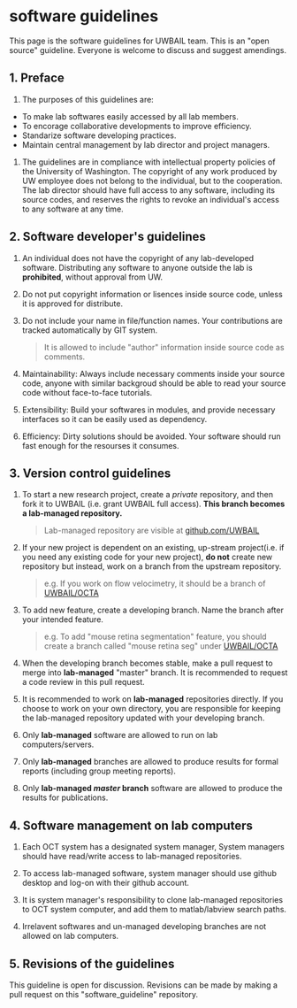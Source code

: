 # software guidelines
This page is the software guidelines for UWBAIL team. This is an "open source" guideline. Everyone is welcome to discuss and suggest amendings.

## 1. Preface

1. The purposes of this guidelines are:
* To make lab softwares easily accessed by all lab members.
* To encorage collaborative developments to improve efficiency.
* Standarize software developing practices.
* Maintain central management by lab director and project managers.

1. The guidelines are in compliance with intellectual property policies of the University of Washington. The copyright of any work produced by UW employee does not belong to the individual, but to the cooperation. The lab director should have full access to any software, including its source codes, and reserves the rights to revoke an individual's access to any software at any time. 

## 2. Software developer's guidelines

1. An individual does not have the copyright of any lab-developed software. Distributing any software to anyone outside the lab is  **prohibited**, without approval from UW.

1. Do not put copyright information or lisences inside source code, unless it is approved for distribute.

1. Do not include your name in file/function names. Your contributions are tracked automatically by GIT system. 
    > It is allowed to include "author" information inside source code as comments.

1. Maintainability: Always include necessary comments inside your source code, anyone with similar backgroud should be able to read your source code without face-to-face tutorials.

1. Extensibility: Build your softwares in modules, and provide necessary interfaces so it can be easily used as dependency.

1. Efficiency: Dirty solutions should be avoided. Your software should run fast enough for the resourses it consumes.

## 3. Version control guidelines

1. To start a new research project, create a *private* repository, and then fork it to UWBAIL (i.e. grant UWBAIL full access). **This branch becomes a lab-managed repository.**

    > Lab-managed repository are visible at [github.com/UWBAIL](https://github.com/UWBAIL)
    
1. If your new project is dependent on an existing, up-stream project(i.e. if you need any existing code for your new project), **do not** create new repository but instead, work on a branch from the upstream repository.

    > e.g. If you work on flow velocimetry, it should be a branch of [UWBAIL/OCTA](https://github.com/UWBAIL/OCTA)

1. To add new feature, create a developing branch. Name the branch after your intended feature.

    > e.g. To add "mouse retina segmentation" feature, you should create a branch called "mouse retina seg" under [UWBAIL/OCTA](https://github.com/UWBAIL/OCTA)

1. When the developing branch becomes stable, make a pull request to merge into **lab-managed** "master" branch. It is recommended to request a code review in this pull request.

1. It is recommended to work on **lab-managed** repositories directly. If you choose to work on your own directory, you are responsible for keeping the lab-managed repository updated with your developing branch. 

1. Only **lab-managed** software are allowed to run on lab computers/servers.

1. Only **lab-managed** branches are allowed to produce results for formal reports (including group meeting reports).

1. Only **lab-managed *master* branch** software are allowed to produce the results for publications.

## 4. Software management on lab computers

1. Each OCT system has a designated system manager, System managers should have read/write access to lab-managed repositories.

1. To access lab-managed software, system manager should use github desktop and log-on with their github account.

1. It is system manager's responsibility to clone lab-managed repositories to OCT system computer, and add them to matlab/labview search paths.

1. Irrelavent softwares and un-managed developing branches are not allowed on lab computers.

## 5. Revisions of the guidelines

This guideline is open for discussion. Revisions can be made by making a pull request on this "software_guideline" repository.
